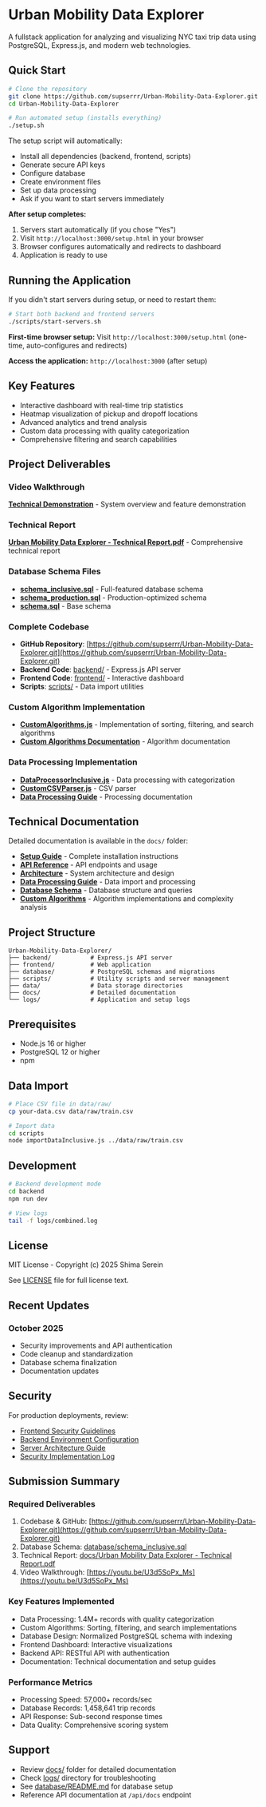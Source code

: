 # Urban Mobility Data Explorer

A fullstack application for analyzing and visualizing NYC taxi trip data using PostgreSQL, Express.js, and modern web technologies.

## Quick Start

```bash
# Clone the repository
git clone https://github.com/supserrr/Urban-Mobility-Data-Explorer.git
cd Urban-Mobility-Data-Explorer

# Run automated setup (installs everything)
./setup.sh
```

The setup script will automatically:
- Install all dependencies (backend, frontend, scripts)
- Generate secure API keys
- Configure database
- Create environment files
- Set up data processing
- Ask if you want to start servers immediately

**After setup completes:**
1. Servers start automatically (if you chose "Yes")
2. Visit `http://localhost:3000/setup.html` in your browser
3. Browser configures automatically and redirects to dashboard
4. Application is ready to use

## Running the Application

If you didn't start servers during setup, or need to restart them:

```bash
# Start both backend and frontend servers
./scripts/start-servers.sh
```

**First-time browser setup:**
Visit `http://localhost:3000/setup.html` (one-time, auto-configures and redirects)

**Access the application:**
`http://localhost:3000` (after setup)

## Key Features

- Interactive dashboard with real-time trip statistics
- Heatmap visualization of pickup and dropoff locations
- Advanced analytics and trend analysis
- Custom data processing with quality categorization
- Comprehensive filtering and search capabilities

## Project Deliverables

### Video Walkthrough
**[Technical Demonstration](https://youtu.be/U3d5SoPx_Ms)** - System overview and feature demonstration

### Technical Report
**[Urban Mobility Data Explorer - Technical Report.pdf](docs/Urban%20Mobility%20Data%20Explorer%20-%20Technical%20Report.pdf)** - Comprehensive technical report

### Database Schema Files
- **[schema_inclusive.sql](database/schema_inclusive.sql)** - Full-featured database schema
- **[schema_production.sql](database/schema_production.sql)** - Production-optimized schema
- **[schema.sql](database/schema.sql)** - Base schema

### Complete Codebase
- **GitHub Repository**: [https://github.com/supserrr/Urban-Mobility-Data-Explorer.git](https://github.com/supserrr/Urban-Mobility-Data-Explorer.git)
- **Backend Code**: [backend/](backend/) - Express.js API server
- **Frontend Code**: [frontend/](frontend/) - Interactive dashboard
- **Scripts**: [scripts/](scripts/) - Data import utilities

### Custom Algorithm Implementation
- **[CustomAlgorithms.js](backend/src/utils/CustomAlgorithms.js)** - Implementation of sorting, filtering, and search algorithms
- **[Custom Algorithms Documentation](docs/custom-algorithms.md)** - Algorithm documentation

### Data Processing Implementation
- **[DataProcessorInclusive.js](backend/src/services/DataProcessorInclusive.js)** - Data processing with categorization
- **[CustomCSVParser.js](backend/src/services/CustomCSVParser.js)** - CSV parser
- **[Data Processing Guide](docs/data-processing-guide.md)** - Processing documentation

## Technical Documentation

Detailed documentation is available in the `docs/` folder:

- **[Setup Guide](docs/setup-guide.md)** - Complete installation instructions
- **[API Reference](docs/api-reference.md)** - API endpoints and usage
- **[Architecture](docs/architecture.md)** - System architecture and design
- **[Data Processing Guide](docs/data-processing-guide.md)** - Data import and processing
- **[Database Schema](docs/database-schema.md)** - Database structure and queries
- **[Custom Algorithms](docs/custom-algorithms.md)** - Algorithm implementations and complexity analysis

## Project Structure

```
Urban-Mobility-Data-Explorer/
├── backend/           # Express.js API server
├── frontend/          # Web application
├── database/          # PostgreSQL schemas and migrations
├── scripts/           # Utility scripts and server management
├── data/              # Data storage directories
├── docs/              # Detailed documentation
└── logs/              # Application and setup logs
```

## Prerequisites

- Node.js 16 or higher
- PostgreSQL 12 or higher
- npm

## Data Import

```bash
# Place CSV file in data/raw/
cp your-data.csv data/raw/train.csv

# Import data
cd scripts
node importDataInclusive.js ../data/raw/train.csv
```

## Development

```bash
# Backend development mode
cd backend
npm run dev

# View logs
tail -f logs/combined.log
```

## License

MIT License - Copyright (c) 2025 Shima Serein

See [LICENSE](LICENSE) file for full license text.

## Recent Updates

### October 2025
- Security improvements and API authentication
- Code cleanup and standardization
- Database schema finalization  
- Documentation updates

## Security

For production deployments, review:
- [Frontend Security Guidelines](frontend/SECURITY.md)
- [Backend Environment Configuration](backend/env.example)
- [Server Architecture Guide](backend/src/SERVER_ARCHITECTURE.md)
- [Security Implementation Log](logs/2025-10-16-final-secure-implementation.md)

## Submission Summary

### Required Deliverables
1. Codebase & GitHub: [https://github.com/supserrr/Urban-Mobility-Data-Explorer.git](https://github.com/supserrr/Urban-Mobility-Data-Explorer.git)
2. Database Schema: [database/schema_inclusive.sql](database/schema_inclusive.sql)
3. Technical Report: [docs/Urban Mobility Data Explorer - Technical Report.pdf](docs/Urban%20Mobility%20Data%20Explorer%20-%20Technical%20Report.pdf)
4. Video Walkthrough: [https://youtu.be/U3d5SoPx_Ms](https://youtu.be/U3d5SoPx_Ms)

### Key Features Implemented
- Data Processing: 1.4M+ records with quality categorization
- Custom Algorithms: Sorting, filtering, and search implementations
- Database Design: Normalized PostgreSQL schema with indexing
- Frontend Dashboard: Interactive visualizations
- Backend API: RESTful API with authentication
- Documentation: Technical documentation and setup guides

### Performance Metrics
- Processing Speed: 57,000+ records/sec
- Database Records: 1,458,641 trip records
- API Response: Sub-second response times
- Data Quality: Comprehensive scoring system

## Support

- Review [docs/](docs/) folder for detailed documentation
- Check [logs/](logs/) directory for troubleshooting
- See [database/README.md](database/README.md) for database setup
- Reference API documentation at `/api/docs` endpoint
